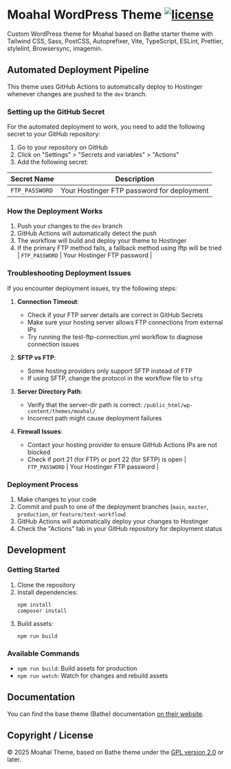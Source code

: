 # Moahal WordPress Theme [![license](https://img.shields.io/badge/license-GPL--2.0%2B-orange)](https://github.com/wp-bathe/bathe/blob/master/LICENSE)

Custom WordPress theme for Moahal based on Bathe starter theme with Tailwind CSS, Sass, PostCSS, Autoprefixer, Vite, TypeScript, ESLint, Prettier, stylelint, Browsersync, imagemin.

## Automated Deployment Pipeline

This theme uses GitHub Actions to automatically deploy to Hostinger whenever changes are pushed to the `dev` branch.

### Setting up the GitHub Secret

For the automated deployment to work, you need to add the following secret to your GitHub repository:

1. Go to your repository on GitHub
2. Click on "Settings" > "Secrets and variables" > "Actions"
3. Add the following secret:

| Secret Name    | Description                                |
| -------------- | ------------------------------------------ |
| `FTP_PASSWORD` | Your Hostinger FTP password for deployment |

### How the Deployment Works

1. Push your changes to the `dev` branch
2. GitHub Actions will automatically detect the push
3. The workflow will build and deploy your theme to Hostinger
4. If the primary FTP method fails, a fallback method using lftp will be tried
   | `FTP_PASSWORD` | Your Hostinger FTP password |

### Troubleshooting Deployment Issues

If you encounter deployment issues, try the following steps:

1. **Connection Timeout**:

   - Check if your FTP server details are correct in GitHub Secrets
   - Make sure your hosting server allows FTP connections from external IPs
   - Try running the test-ftp-connection.yml workflow to diagnose connection issues

2. **SFTP vs FTP**:

   - Some hosting providers only support SFTP instead of FTP
   - If using SFTP, change the protocol in the workflow file to `sftp`

3. **Server Directory Path**:

   - Verify that the server-dir path is correct: `/public_html/wp-content/themes/moahal/`
   - Incorrect path might cause deployment failures

4. **Firewall Issues**:
   - Contact your hosting provider to ensure GitHub Actions IPs are not blocked
   - Check if port 21 (for FTP) or port 22 (for SFTP) is open
     | `FTP_PASSWORD` | Your Hostinger FTP password |

### Deployment Process

1. Make changes to your code
2. Commit and push to one of the deployment branches (`main`, `master`, `production`, or `feature/test-workflow`)
3. GitHub Actions will automatically deploy your changes to Hostinger
4. Check the "Actions" tab in your GitHub repository for deployment status

## Development

### Getting Started

1. Clone the repository
2. Install dependencies:
   ```
   npm install
   composer install
   ```
3. Build assets:
   ```
   npm run build
   ```

### Available Commands

- `npm run build`: Build assets for production
- `npm run watch`: Watch for changes and rebuild assets

## Documentation

You can find the base theme (Bathe) documentation [on their website](https://ixkaito.github.io/bathe/).

## Copyright / License

© 2025 Moahal Theme, based on Bathe theme under the [GPL version 2.0](https://raw.githubusercontent.com/wp-bathe/bathe/master/LICENSE) or later.
